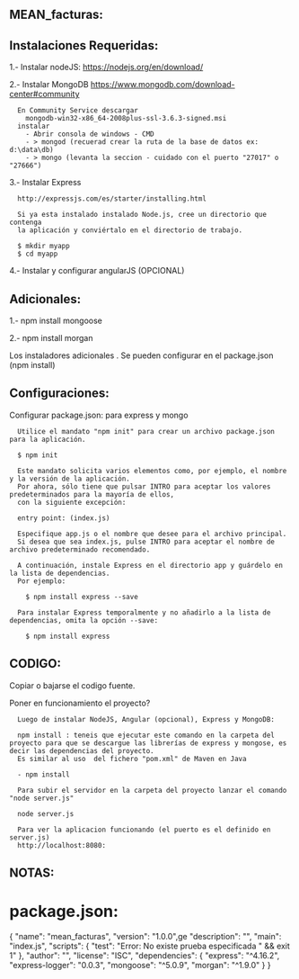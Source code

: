 MEAN_facturas:
-------------

Instalaciones Requeridas:
-------------------------

  1.- Instalar nodeJS:
  https://nodejs.org/en/download/

  2.- Instalar MongoDB
      https://www.mongodb.com/download-center#community

      En Community Service descargar
        mongodb-win32-x86_64-2008plus-ssl-3.6.3-signed.msi
      instalar
        - Abrir consola de windows - CMD
        - > mongod (recuerad crear la ruta de la base de datos ex: d:\data\db)
        - > mongo (levanta la seccion - cuidado con el puerto "27017" o "27666")


  3.- Instalar Express

      http://expressjs.com/es/starter/installing.html

      Si ya esta instalado instalado Node.js, cree un directorio que contenga
      la aplicación y conviértalo en el directorio de trabajo.

      $ mkdir myapp
      $ cd myapp

  4.- Instalar y configurar angularJS (OPCIONAL)

Adicionales:
-------------
  1.- npm install mongoose

  2.- npm install morgan

Los instaladores adicionales . Se pueden configurar en el package.json (npm install)

Configuraciones:
---------------
  Configurar package.json:  para express y mongo

      Utilice el mandato "npm init" para crear un archivo package.json para la aplicación.

      $ npm init

      Este mandato solicita varios elementos como, por ejemplo, el nombre y la versión de la aplicación.
      Por ahora, sólo tiene que pulsar INTRO para aceptar los valores predeterminados para la mayoría de ellos,
      con la siguiente excepción:

      entry point: (index.js)

      Especifique app.js o el nombre que desee para el archivo principal.
      Si desea que sea index.js, pulse INTRO para aceptar el nombre de archivo predeterminado recomendado.

      A continuación, instale Express en el directorio app y guárdelo en la lista de dependencias.
      Por ejemplo:

        $ npm install express --save

      Para instalar Express temporalmente y no añadirlo a la lista de dependencias, omita la opción --save:

        $ npm install express

CODIGO:
------
Copiar o bajarse el codigo fuente.


Poner en funcionamiento el proyecto?

      Luego de instalar NodeJS, Angular (opcional), Express y MongoDB:

      npm install : teneis que ejecutar este comando en la carpeta del proyecto para que se descargue las librerías de express y mongose, es decir las dependencias del proyecto.
      Es similar al uso  del fichero "pom.xml" de Maven en Java

      - npm install

      Para subir el servidor en la carpeta del proyecto lanzar el comando "node server.js"

      node server.js

      Para ver la aplicacion funcionando (el puerto es el definido en server.js)
      http://localhost:8080:

NOTAS:
-----

package.json:
============
{
  "name": "mean_facturas",
  "version": "1.0.0",ge
  "description": "",
  "main": "index.js",
  "scripts": {
    "test": "Error: No existe prueba especificada \" && exit 1"
  },
  "author": "",
  "license": "ISC",
  "dependencies": {
    "express": "^4.16.2",
    "express-logger": "0.0.3",
    "mongoose": "^5.0.9",
    "morgan": "^1.9.0"
  }
}
